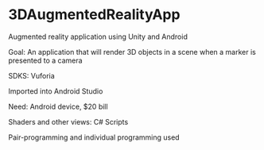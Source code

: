 # 3DAugmentedRealityApp

Augmented reality application using Unity and Android

Goal: An application that will render 3D objects in a scene when a marker is presented to a camera

SDKS: Vuforia

Imported into Android Studio

Need: Android device, $20 bill

Shaders and other views: C# Scripts

Pair-programming and individual programming used
